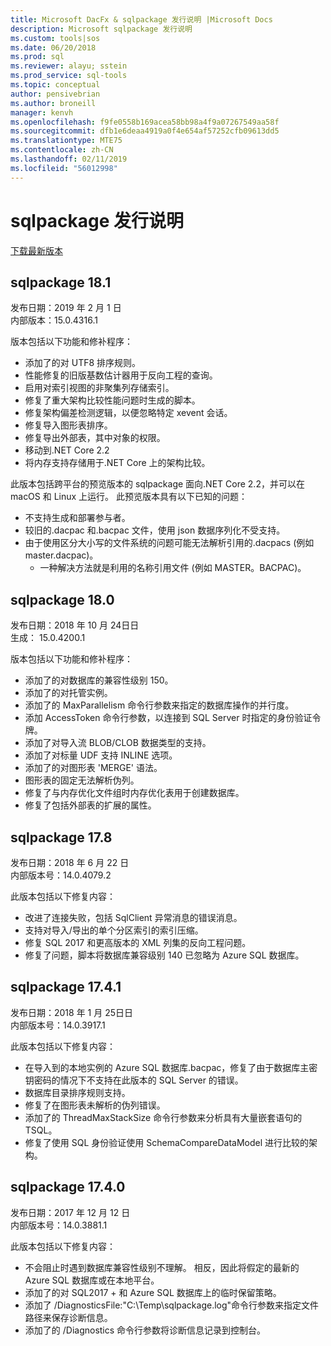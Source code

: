 ```yaml
---
title: Microsoft DacFx & sqlpackage 发行说明 |Microsoft Docs
description: Microsoft sqlpackage 发行说明
ms.custom: tools|sos
ms.date: 06/20/2018
ms.prod: sql
ms.reviewer: alayu; sstein
ms.prod_service: sql-tools
ms.topic: conceptual
author: pensivebrian
ms.author: broneill
manager: kenvh
ms.openlocfilehash: f9fe0558b169acea58bb98a4f9a07267549aa58f
ms.sourcegitcommit: dfb1e6deaa4919a0f4e654af57252cfb09613dd5
ms.translationtype: MTE75
ms.contentlocale: zh-CN
ms.lasthandoff: 02/11/2019
ms.locfileid: "56012998"
---
```

# <a name="sqlpackage-release-notes"></a>sqlpackage 发行说明

[下载最新版本](sqlpackage-download.md)

## <a name="sqlpackage-181"></a>sqlpackage 18.1

发布日期：2019 年 2 月 1 日  
内部版本：15.0.4316.1 

版本包括以下功能和修补程序：

- 添加了的对 UTF8 排序规则。
- 性能修复的旧版基数估计器用于反向工程的查询。
- 启用对索引视图的非聚集列存储索引。
- 修复了重大架构比较性能问题时生成的脚本。
- 修复架构偏差检测逻辑，以便忽略特定 xevent 会话。
- 修复导入图形表排序。
- 修复导出外部表，其中对象的权限。
- 移动到.NET Core 2.2 
- 将内存支持存储用于.NET Core 上的架构比较。

此版本包括跨平台的预览版本的 sqlpackage 面向.NET Core 2.2，并可以在 macOS 和 Linux 上运行。 此预览版本具有以下已知的问题：

- 不支持生成和部署参与者。
- 较旧的.dacpac 和.bacpac 文件，使用 json 数据序列化不受支持。
- 由于使用区分大小写的文件系统的问题可能无法解析引用的.dacpacs (例如 master.dacpac)。
  - 一种解决方法就是利用的名称引用文件 (例如 MASTER。BACPAC)。
## <a name="sqlpackage-180"></a>sqlpackage 18.0

发布日期：2018 年 10 月 24日日  
生成： 15.0.4200.1 

版本包括以下功能和修补程序：

- 添加了的对数据库的兼容性级别 150。
- 添加了的对托管实例。
- 添加了的 MaxParallelism 命令行参数来指定的数据库操作的并行度。
- 添加 AccessToken 命令行参数，以连接到 SQL Server 时指定的身份验证令牌。
- 添加了对导入流 BLOB/CLOB 数据类型的支持。
- 添加了对标量 UDF 支持 INLINE 选项。
- 添加了的对图形表 'MERGE' 语法。
- 图形表的固定无法解析伪列。
- 修复了与内存优化文件组时内存优化表用于创建数据库。
- 修复了包括外部表的扩展的属性。

## <a name="sqlpackage-178"></a>sqlpackage 17.8

发布日期：2018 年 6 月 22 日  
内部版本号：14.0.4079.2  

此版本包括以下修复内容：

- 改进了连接失败，包括 SqlClient 异常消息的错误消息。
- 支持对导入/导出的单个分区索引的索引压缩。
- 修复 SQL 2017 和更高版本的 XML 列集的反向工程问题。
- 修复了问题，脚本将数据库兼容级别 140 已忽略为 Azure SQL 数据库。

## <a name="sqlpackage-1741"></a>sqlpackage 17.4.1

发布日期：2018 年 1 月 25日日  
内部版本号：14.0.3917.1

此版本包括以下修复内容：

- 在导入到的本地实例的 Azure SQL 数据库.bacpac，修复了由于数据库主密钥密码的情况下不支持在此版本的 SQL Server 的错误。
- 数据库目录排序规则支持。
- 修复了在图形表未解析的伪列错误。
- 添加了的 ThreadMaxStackSize 命令行参数来分析具有大量嵌套语句的 TSQL。
- 修复了使用 SQL 身份验证使用 SchemaCompareDataModel 进行比较的架构。

## <a name="sqlpackage-1740"></a>sqlpackage 17.4.0

发布日期：2017 年 12 月 12 日  
内部版本号：14.0.3881.1

此版本包括以下修复内容：

- 不会阻止时遇到数据库兼容性级别不理解。 相反，因此将假定的最新的 Azure SQL 数据库或在本地平台。
- 添加了的对 SQL2017 + 和 Azure SQL 数据库上的临时保留策略。
- 添加了 /DiagnosticsFile:"C:\Temp\sqlpackage.log"命令行参数来指定文件路径来保存诊断信息。
- 添加了的 /Diagnostics 命令行参数将诊断信息记录到控制台。

